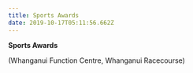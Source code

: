 ```yaml
---
title: Sports Awards
date: 2019-10-17T05:11:56.662Z
---
```

**Sports Awards** 

(Whanganui Function Centre, Whanganui Racecourse)

